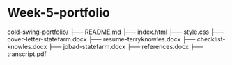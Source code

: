 # Week-5-portfolio
cold-swing-portfolio/ ├── README.md ├── index.html ├── style.css ├── cover-letter-statefarm.docx ├── resume-terryknowles.docx ├── checklist-knowles.docx ├── jobad-statefarm.docx ├── references.docx ├── transcript.pdf
